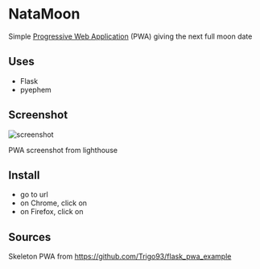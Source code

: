 # NataMoon

Simple [Progressive Web Application](https://en.wikipedia.org/wiki/Progressive_web_app) (PWA) giving the next full moon date

## Uses

* Flask
* pyephem

## Screenshot

![screenshot]()

PWA screenshot from lighthouse

## Install

* go to url
* on Chrome, click on
* on Firefox, click on

## Sources

Skeleton PWA from https://github.com/Trigo93/flask_pwa_example
